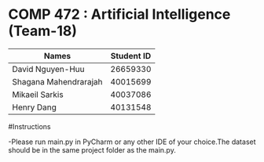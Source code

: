 # COMP 472 : Artificial Intelligence (Team-18)

Names        | Student ID
------------ | -------------
David Nguyen-Huu | 26659330
Shagana Mahendrarajah | 40015699
Mikaeil Sarkis        | 40037086
Henry Dang        | 40131548


#Instructions

-Please run main.py in PyCharm or any other IDE of your choice.The dataset should be in the same project folder as the main.py.
